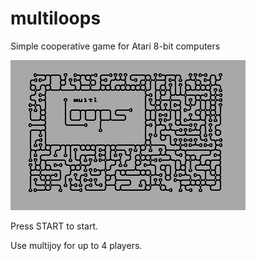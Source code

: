 # multiloops
Simple cooperative game for Atari 8-bit computers

![alt tag](https://github.com/rudla/multiloops/blob/master/pic/multiloops_title.png)

Press START to start.

Use multijoy for up to 4 players.
